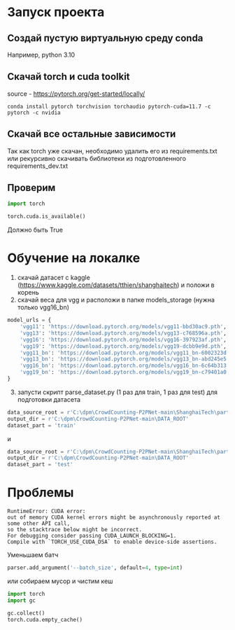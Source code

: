 # Запуск проекта
## Создай пустую виртуальную среду conda
Например, python 3.10
## Скачай torch и cuda toolkit
source - https://pytorch.org/get-started/locally/
```
conda install pytorch torchvision torchaudio pytorch-cuda=11.7 -c pytorch -c nvidia
```
## Скачай все остальные зависимости
Так как torch уже скачан, необходимо удалить его из requirements.txt
или рекурсивно скачивать библиотеки из подготовленного requirements_dev.txt
## Проверим
```python
import torch

torch.cuda.is_available()
```
Должно быть True

# Обучение на локалке
1. скачай датасет с kaggle (https://www.kaggle.com/datasets/tthien/shanghaitech) и положи в корень
2. скачай веса для vgg и расположи в папке models_storage (нужна только vgg16_bn)
```python
model_urls = {
    'vgg11': 'https://download.pytorch.org/models/vgg11-bbd30ac9.pth',
    'vgg13': 'https://download.pytorch.org/models/vgg13-c768596a.pth',
    'vgg16': 'https://download.pytorch.org/models/vgg16-397923af.pth',
    'vgg19': 'https://download.pytorch.org/models/vgg19-dcbb9e9d.pth',
    'vgg11_bn': 'https://download.pytorch.org/models/vgg11_bn-6002323d.pth',
    'vgg13_bn': 'https://download.pytorch.org/models/vgg13_bn-abd245e5.pth',
    'vgg16_bn': 'https://download.pytorch.org/models/vgg16_bn-6c64b313.pth',
    'vgg19_bn': 'https://download.pytorch.org/models/vgg19_bn-c79401a0.pth',
}
```
3. запусти скрипт parse_dataset.py (1 раз для train, 1 раз для test) для подготовки датасета
```python
data_source_root = r'C:\dpm\CrowdCounting-P2PNet-main\ShanghaiTech\part_B\train_data'
output_dir = r'C:\dpm\CrowdCounting-P2PNet-main\DATA_ROOT'
dataset_part = 'train'
```
и
```python
data_source_root = r'C:\dpm\CrowdCounting-P2PNet-main\ShanghaiTech\part_B\test_data'
output_dir = r'C:\dpm\CrowdCounting-P2PNet-main\DATA_ROOT'
dataset_part = 'test'
```

# Проблемы
```
RuntimeError: CUDA error:
out of memory CUDA kernel errors might be asynchronously reported at some other API call,
so the stacktrace below might be incorrect.
For debugging consider passing CUDA_LAUNCH_BLOCKING=1.
Compile with `TORCH_USE_CUDA_DSA` to enable device-side assertions.
```
Уменьшаем батч
```python
parser.add_argument('--batch_size', default=4, type=int)
```
или собираем мусор и чистим кеш
```python
import torch
import gc

gc.collect()
torch.cuda.empty_cache()
```

